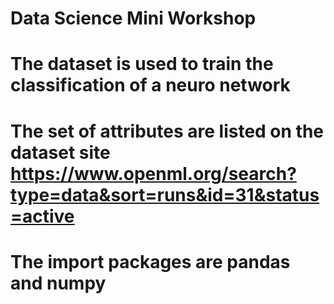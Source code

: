# Data Science Mini Workshop
# The dataset is used to train the classification of a neuro network 
# The set of attributes are listed on the dataset site https://www.openml.org/search?type=data&sort=runs&id=31&status=active 
# The import packages are pandas and numpy 
# 
